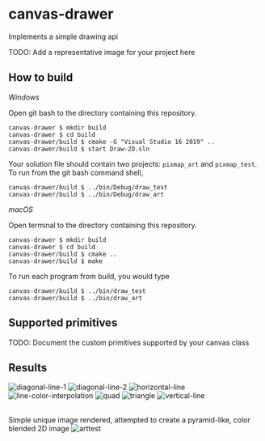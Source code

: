 # canvas-drawer

Implements a simple drawing api

TODO: Add a representative image for your project here

## How to build

*Windows*

Open git bash to the directory containing this repository.

```
canvas-drawer $ mkdir build
canvas-drawer $ cd build
canvas-drawer/build $ cmake -G "Visual Studio 16 2019" ..
canvas-drawer/build $ start Draw-2D.sln
```

Your solution file should contain two projects: `pixmap_art` and `pixmap_test`.
To run from the git bash command shell, 

```
canvas-drawer/build $ ../bin/Debug/draw_test
canvas-drawer/build $ ../bin/Debug/draw_art
```

*macOS*

Open terminal to the directory containing this repository.

```
canvas-drawer $ mkdir build
canvas-drawer $ cd build
canvas-drawer/build $ cmake ..
canvas-drawer/build $ make
```

To run each program from build, you would type

```
canvas-drawer/build $ ../bin/draw_test
canvas-drawer/build $ ../bin/draw_art
```

## Supported primitives

TODO: Document the custom primitives supported by your canvas class

## Results

![diagonal-line-1](https://user-images.githubusercontent.com/75322388/119922208-5f6fba00-bf3d-11eb-945a-1c4904f456e4.png)
![diagonal-line-2](https://user-images.githubusercontent.com/75322388/119922209-5f6fba00-bf3d-11eb-9c87-0d500726c6c6.png)
![horizontal-line](https://user-images.githubusercontent.com/75322388/119922210-5f6fba00-bf3d-11eb-84dd-c16e55acd19a.png)
![line-color-interpolation](https://user-images.githubusercontent.com/75322388/119922211-5f6fba00-bf3d-11eb-96ab-9ef3da743194.png)
![quad](https://user-images.githubusercontent.com/75322388/119922212-60085080-bf3d-11eb-9c4c-9cee9e456d5d.png)
![triangle](https://user-images.githubusercontent.com/75322388/119922213-60085080-bf3d-11eb-8610-7ca3d5743402.png)
![vertical-line](https://user-images.githubusercontent.com/75322388/119922214-60085080-bf3d-11eb-8497-8916860eb62c.png)

<br/> Simple unique image rendered, attempted to create a pyramid-like, color blended 2D image
![arttest](https://user-images.githubusercontent.com/75322388/119922238-6a2a4f00-bf3d-11eb-9ba9-db983bb05c2d.png)

